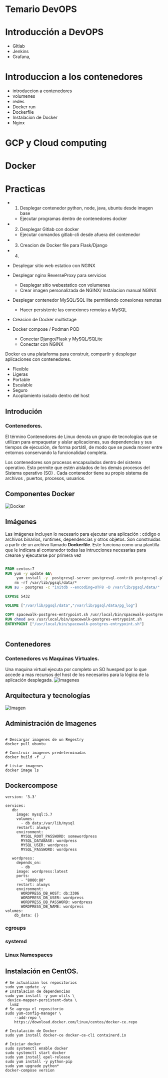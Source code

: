 # Temario DevOPS

# Introducción a DevOPS
- GItlab
- Jenkins
- Grafana, 
# Introduccion a los contenedores
- introduccion a contenedores
- volumenes
- redes
- Docker run 
- Dockerfile
- Instalacion de Docker 
-  Nginx 

# GCP y Cloud computing

# Docker

# Practicas
- 1. Desplegar contenedor python, node, java, ubuntu desde imagen base
	- Ejecutar programas dentro de contenedores docker 
	
- 2. Desplegar Gitlab con docker 
	-  Ejecutar comandos gitlab-cli desde afuera del contenedor 
	
- 3. Creacion de Docker file para Flask/Django
- 4.  

- Desplegar sitio web estatico con NGINX
-  Desplegar nginx ReverseProxy para servicios
	- Desplegar sitio webestatico  con volumenes
	- Crear imagen personalizada de NGINX/ Instalacion manual NGINX 

- Desplegar contenedor MySQL/SQL lite permitiendo conexiones remotas
	- Hacer persistente las conexiones remotas a MySQL

- Creacion de Docker multistage 
- Docker compose / Podman POD
	- Conectar Django/Flask y MySQL/SQLite
	- Conectar con NGINX 

Docker es una plataforma para construir, compartir y desplegar aplicaciones con contenedores. 
- Flexible
- Ligeras
- Portable 
- Escalable 
- Seguro
- Acoplamiento isolado dentro del host

## Introdución 

### Contenedores. 
El término Contenedores de Linux denota un grupo de tecnologías que se utilizan para empaquetar y aislar aplicaciones, sus dependencias y sus tiempos de ejecución, de forma portátil, de modo que se pueda mover entre entornos conservando la funcionalidad completa.

Los contenedores son procesos encapsulados dentro del sistema operativo. Esto permite que estén aislados de los demás procesos del Sistema operativo (SO) . Cada contenedor tiene su propio sistema de archivos , puertos, procesos, usuarios.


## Componentes Docker  

![Docker](http://www.arquitectoit.com/images/dockers/arquitectura-docker.jpg) 


##  Imágenes

Las imágenes incluyen lo necesario para ejecutar una aplicación : código o archivos binarios, runtimes, dependencias y otros objetos. 
Son construidas a partir de un archivo llamado **Dockerfile**. Este funciona como una plantilla que le indicara al contenedor todas las intrucciones necesarias para crearse y ejecutarse por primera vez  

``` dockerfile

FROM centos:7
RUN yum -y update &&\
	 yum install -y  postgresql-server postgresql-contrib postgresql-plpython postgresql-pltcl &&\ 
	rm -rf /var/lib/pgsql/data/*
RUN su - postgres -c "initdb --encoding=UTF8 -D /var/lib/pgsql/data/"

EXPOSE 5432

VOLUME ["/var/lib/pgsql/data","/var/lib/pgsql/data/pg_log"]

COPY spacewalk-postgres-entrypoint.sh /usr/local/bin/spacewalk-postgres-entrypoint.sh
RUN chmod a+x /usr/local/bin/spacewalk-postgres-entrypoint.sh
ENTRYPOINT ["/usr/local/bin/spacewalk-postgres-entrypoint.sh"]
 
```
## Contenedores 

### Contenedores vs Maquinas Virtuales. 
Una maquina virtual ejecuta por completo un SO huesped por lo que accede a mas recursos del host de los necesarios para la lógica de la aplicación desplegada. 
![Imagenes](https://docs.docker.com/images/Container%402x.png)

## Arquitectura y tecnologías
![Imagen](https://www.docker.com/sites/default/files/d8/styles/large/public/2018-11/Docker-Website-2018-Diagrams-071918-V5_a-Docker-Engine-page-first-panel.png?itok=TFiL1wtt)


## Administración de Imagenes
```console 

# Descargar imagenes de un Regestry 
docker pull ubuntu 

# Construir imagenes predeterminadas
docker build -f ./  

# Listar imagenes 
docker image ls 

``` 
## Dockercompose

```
version: '3.3'

services:
   db:
     image: mysql:5.7
     volumes:
       - db_data:/var/lib/mysql
     restart: always
     environment:
       MYSQL_ROOT_PASSWORD: somewordpress
       MYSQL_DATABASE: wordpress
       MYSQL_USER: wordpress
       MYSQL_PASSWORD: wordpress

   wordpress:
     depends_on:
       - db
     image: wordpress:latest
     ports:
       - "8000:80"
     restart: always
     environment:
       WORDPRESS_DB_HOST: db:3306
       WORDPRESS_DB_USER: wordpress
       WORDPRESS_DB_PASSWORD: wordpress
       WORDPRESS_DB_NAME: wordpress
volumes:
    db_data: {}

```

### cgroups
### systemd

### Linux Namespaces

## Instalación en CentOS.
```
# Se actualizan los repositorios
sudo yum update -y
# Instalacion de dependencias
sudo yum install -y yum-utils \
 device-mapper-persistent-data \
  lvm2
# Se agrega el repositorio 
sudo yum-config-manager \
    --add-repo \
    https://download.docker.com/linux/centos/docker-ce.repo

# Instalación de Docker
sudo yum install docker-ce docker-ce-cli containerd.io

# Iniciar docker
sudo systemctl enable docker
sudo systemctl start docker
sudo yum install epel-release
sudo yum install -y python-pip
sudo yum upgrade python*
docker-compose version
```


  

<!--stackedit_data:
eyJoaXN0b3J5IjpbMTIwNTc3MTM4NywxMzg4MDk4ODgxLC0xND
YxMjMxNjMwLDE1ODUxMTQ5NDQsLTEzNDk0OTI3NTQsMTY4NzE4
MzE4OCw3NjM0NzA5NTUsMTAwNDUwNTE3NywxMTI0MjI1OTUsLT
MxOTQ1NjUzNywtMTI4NTE3OTc2NSwxOTU4NDE0MzUsLTU3OTA0
OTExMSwtMTQ4NTI1MTQwNiwtMTgyNTIwNzc3N119
-->